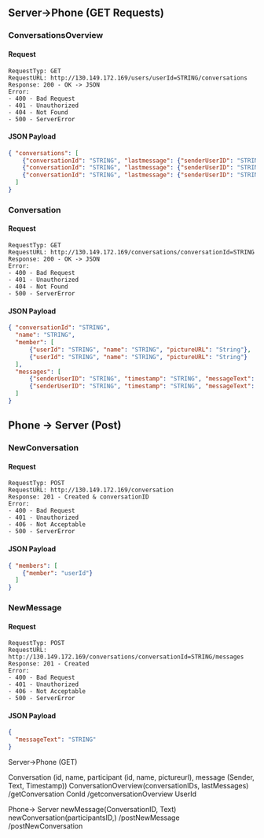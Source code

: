 ## Server->Phone (GET Requests)

### ConversationsOverview

#### Request
```
RequestTyp: GET
RequestURL: http://130.149.172.169/users/userId=STRING/conversations
Response: 200 - OK -> JSON
Error:
- 400 - Bad Request
- 401 - Unauthorized
- 404 - Not Found
- 500 - ServerError
```

#### JSON Payload
```json
{ "conversations": [
    {"conversationId": "STRING", "lastmessage": {"senderUserID": "STRING", "timestamp": "STRING", "messageText": "STRING"}},
    {"conversationId": "STRING", "lastmessage": {"senderUserID": "STRING", "timestamp": "STRING", "messageText": "STRING"}},
    {"conversationId": "STRING", "lastmessage": {"senderUserID": "STRING", "timestamp": "STRING", "messageText": "STRING"}}
  ]
}
```

### Conversation

#### Request

```
RequestTyp: GET
RequestURL: http://130.149.172.169/conversations/conversationId=STRING
Response: 200 - OK -> JSON
Error:
- 400 - Bad Request
- 401 - Unauthorized
- 404 - Not Found
- 500 - ServerError
```

#### JSON Payload
```json
{ "conversationId": "STRING",
  "name": "STRING",
  "member": [
      {"userId": "STRING", "name": "STRING", "pictureURL": "String"},
      {"userId": "STRING", "name": "STRING", "pictureURL": "String"}
  ],
  "messages": [
      {"senderUserID": "STRING", "timestamp": "STRING", "messageText": "STRING"},
      {"senderUserID": "STRING", "timestamp": "STRING", "messageText": "STRING"},
  ]
}
```

## Phone -> Server (Post)

### NewConversation

#### Request
```
RequestTyp: POST
RequestURL: http://130.149.172.169/conversation
Response: 201 - Created & conversationID
Error:
- 400 - Bad Request
- 401 - Unauthorized
- 406 - Not Acceptable
- 500 - ServerError
```

#### JSON Payload
```json
{ "members": [
    {"member": "userId"}
  ]
}
```

### NewMessage

#### Request
```
RequestTyp: POST
RequestURL: http://130.149.172.169/conversations/conversationId=STRING/messages
Response: 201 - Created 
Error:
- 400 - Bad Request
- 401 - Unauthorized
- 406 - Not Acceptable
- 500 - ServerError
```

#### JSON Payload

```json
{
  "messageText": "STRING"
}
```


Server->Phone (GET)

Conversation (id, name, participant (id, name, pictureurl), message (Sender, Text, Timestamp))
ConversationOverview(conversationIDs, lastMessages)
/getConversation ConId
/getconversationOverview UserId


Phone-> Server
newMessage(ConversationID, Text)
newConversation(participantsID,)
/postNewMessage
/postNewConversation
